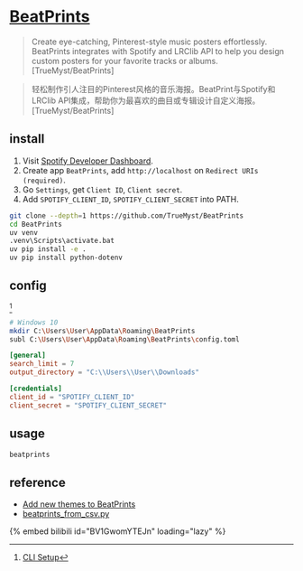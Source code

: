 # [BeatPrints](https://github.com/TrueMyst/BeatPrints)

> Create eye-catching, Pinterest-style music posters effortlessly. BeatPrints integrates with Spotify and LRClib API to help you design custom posters for your favorite tracks or albums. [TrueMyst/BeatPrints]

> 轻松制作引人注目的Pinterest风格的音乐海报。BeatPrint与Spotify和LRClib API集成，帮助你为最喜欢的曲目或专辑设计自定义海报。 [TrueMyst/BeatPrints]

## install

1. Visit [Spotify Developer Dashboard](https://developer.spotify.com/dashboard/).
2. Create app `BeatPrints`, add `http://localhost` on `Redirect URIs (required)`.
3. Go `Settings`, get `Client ID`, `Client secret`.
4. Add `SPOTIFY_CLIENT_ID`, `SPOTIFY_CLIENT_SECRET` into PATH.

```sh
git clone --depth=1 https://github.com/TrueMyst/BeatPrints
cd BeatPrints
uv venv
.venv\Scripts\activate.bat
uv pip install -e .
uv pip install python-dotenv
```

## config

[^1]

```sh
# Windows 10
mkdir C:\Users\User\AppData\Roaming\BeatPrints
subl C:\Users\User\AppData\Roaming\BeatPrints\config.toml
```

```toml
[general]
search_limit = 7
output_directory = "C:\\Users\\User\\Downloads"

[credentials]
client_id = "SPOTIFY_CLIENT_ID"
client_secret = "SPOTIFY_CLIENT_SECRET"
```

## usage

```sh
beatprints
```

## reference

- [Add new themes to BeatPrints](https://github.com/TrueMyst/BeatPrints/issues/25)
- [beatprints_from_csv.py](https://gist.github.com/scillidan/203fd0ce69800709e4c3057404f813be)

[^1]: [CLI Setup](https://beatprints.readthedocs.io/en/latest/guidebook/cli.html)

{% embed bilibili id="BV1GwomYTEJn" loading="lazy" %}
